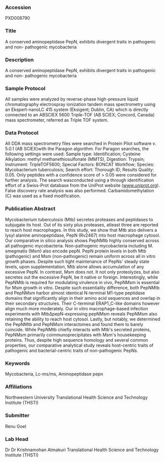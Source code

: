 ### Accession
PXD008790

### Title
A conserved aminopeptidase PepN, exhibits divergent traits in pathogenic and non- pathogenic mycobacteria

### Description
A conserved aminopeptidase PepN, exhibits divergent traits in pathogenic and non- pathogenic mycobacteria

### Sample Protocol
All samples were analyzed by reverse-phase high-pressure liquid chromatography electrospray ionization tandem mass spectrometry using an Ekspert-nanoLC 415 system (Eksigent; Dublin, CA) which is directly connected to an ABSCIEX 5600 Triple-TOF (AB SCIEX; Concord, Canada) mass spectrometer, referred as Triple TOF system.

### Data Protocol
All DDA mass spectrometry files were searched in Protein Pilot software v. 5.0.1 (AB SCIEX)with the Paragon algorithm. For Paragon searches, the following settings were used: Sample type: Identification; Cysteine Alkylation: methyl methanethiosulfonate (MMTS), Digestion: Trypsin; Instrument: TripleTOF5600; Special Factors: BONCAT Workflow; Species: Mycobacterium tuberculosis; Search effort: Thorough ID; Results Quality: 0.05. Only peptides with a confidence score of &gt; 0.05 were considered for further analysis. The search wasconducted using a through identification effort of a Swiss-Prot database from the UniProt website (www.uniprot.org). False discovery rate analysis was also performed. Carbamidomethylation (C) was used as a fixed modification.

### Publication Abstract
Mycobacterium tuberculosis (Mtb) secretes proteases and peptidases to subjugate its host. Out of its sixty plus proteases, atleast three are reported to reach host macrophages. In this study, we show that Mtb also delivers a lysyl alanine aminopeptidase, PepN (Rv2467) into host macrophage cytosol. Our comparative in silico analysis shows PepNMtb highly conserved across all pathogenic mycobacteria. Non-pathogenic mycobacteria including M. smegmatis (Msm) also encode pepN. PepN protein levels in both Mtb (pathogenic) and Msm (non-pathogenic) remain uniform across all in vitro growth phases. Despite such tight maintenance of PepNs' steady state levels, upon supplementation, Mtb alone allows accumulation of any excessive PepN. In contrast, Msm does not. It not only proteolyzes, but also secretes out the excessive PepN, be it native or foreign. Interestingly, while PepNMtb is required for modulating virulence in vivo, PepNMsm is essential for Msm growth in vitro. Despite such essentiality difference, both PepNMtb and PepNMsm harbor almost identical N-terminal M1-type peptidase domains that significantly align in their amino acid sequences and overlap in their secondary structures. Their C-terminal ERAP1_C-like domains however align much more moderately. Our in vitro macrophage-based infection experiments with Mtb&#x394;pepN-expressing pepNMsm reveals PepNMsm also retaining the ability to reach host cytosol. Lastly, but notably, we determined the PepNMtb and PepNMsm interactomes and found them to barely coincide. While PepNMtb chiefly interacts with Mtb's secreted proteins, PepNMsm primarily coimmunoprecipitates with Msm's housekeeping proteins. Thus, despite high sequence homology and several common properties, our comparative analytical study reveals host-centric traits of pathogenic and bacterial-centric traits of non-pathogenic PepNs.

### Keywords
Mycobacteria, Lc-ms/ms, Aminopeptidase pepn

### Affiliations
Northwestern University
Translational Health Science and Technology Institute (THSTI)

### Submitter
Renu Goel

### Lab Head
Dr Dr Krishnamohan Atmakuri
Translational Health Science and Technology Institute (THSTI)


